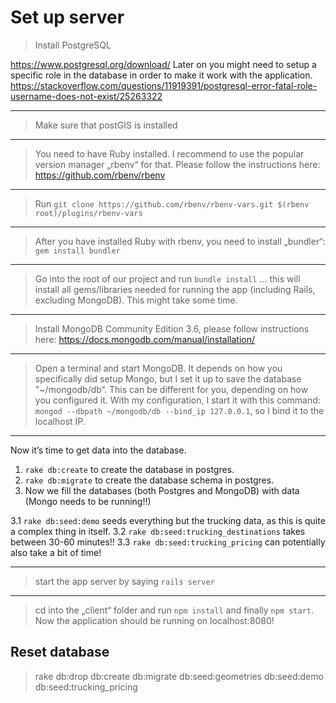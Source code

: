 # Set up server

> Install PostgreSQL

https://www.postgresql.org/download/ Later on you might need to setup a specific role in the database in order to make it work with the application. https://stackoverflow.com/questions/11919391/postgresql-error-fatal-role-username-does-not-exist/25263322

---

> Make sure that postGIS is installed

---

> You need to have Ruby installed. I recommend to use the popular version manager „rbenv“ for that. Please follow the instructions here: https://github.com/rbenv/rbenv

---

> Run `git clone https://github.com/rbenv/rbenv-vars.git $(rbenv root)/plugins/rbenv-vars`

---

> After you have installed Ruby with rbenv, you need to install „bundler“:
`gem install bundler`

---

> Go into the root of our project and run
`bundle install` … this will install all gems/libraries needed for running the app (including Rails, excluding MongoDB). This might take some time.

---

> Install MongoDB Community Edition 3.6, please follow instructions here: https://docs.mongodb.com/manual/installation/

---

> Open a terminal and start MongoDB. It depends on how you specifically did setup Mongo, but I set it up to save the database "~/mongodb/db“. This can be different for you, depending on how you configured it. With my configuration, I start it with this command:
`mongod --dbpath ~/mongodb/db --bind_ip 127.0.0.1`, so I bind it to the localhost IP.

---

Now it’s time to get data into the database.

1. `rake db:create` to create the database in postgres.
2. `rake db:migrate` to create the database schema in postgres.
3. Now we fill the databases (both Postgres and MongoDB) with data (Mongo needs to be running!!)

3.1 `rake db:seed:demo` seeds everything but the trucking data, as this is quite a complex thing in itself.
3.2 `rake db:seed:trucking_destinations` takes between 30-60 minutes!!
3.3 `rake db:seed:trucking_pricing` can potentially also take a bit of time!

---

> start the app server by saying `rails server`

---

> cd into the „client“ folder and run `npm install` and finally `npm start`. Now the application should be running on localhost:8080!

## Reset database

> rake db:drop db:create db:migrate db:seed:geometries db:seed:demo db:seed:trucking_pricing
